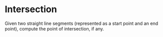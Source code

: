 # Intersection
Given two straight line segments (represented as a start point and an end point), compute the point of intersection, if any. 
